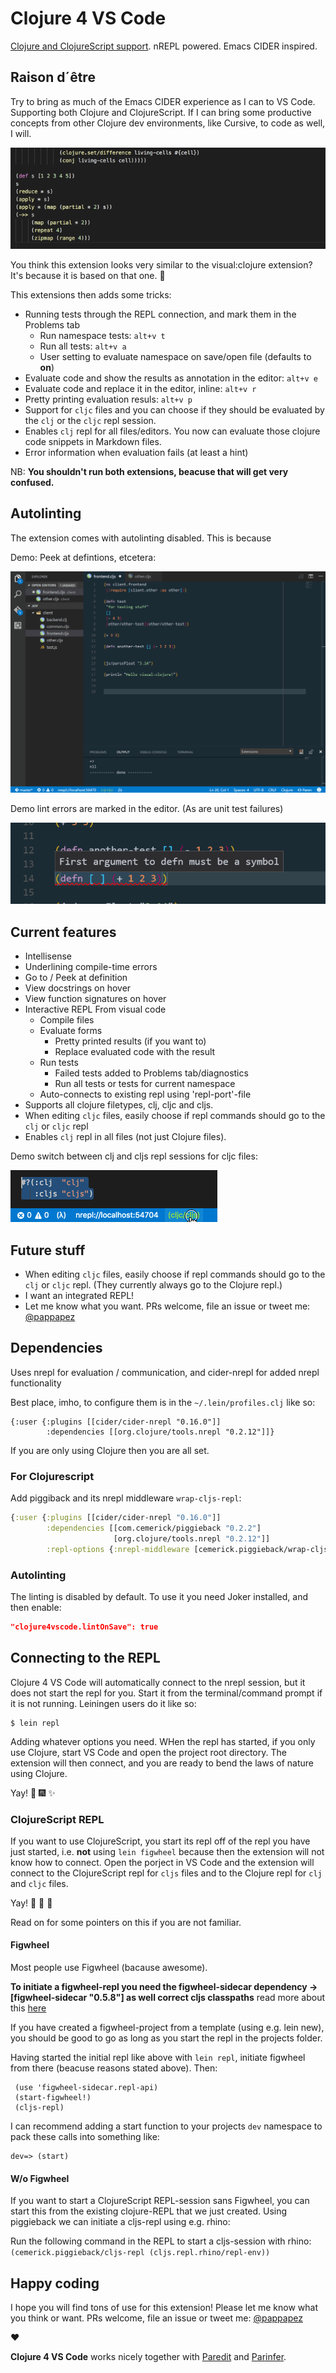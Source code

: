 # Clojure 4 VS Code

[Clojure and ClojureScript support](https://marketplace.visualstudio.com/items?itemName=cospaia.clojure4vscode). nREPL powered. Emacs CIDER inspired.

## Raison d´être

Try to bring as much of the Emacs CIDER experience as I can to VS Code. Supporting both Clojure and ClojureScript. If I can bring some productive concepts from other Clojure dev environments, like Cursive, to code as well, I will.

![Annotate clojure code evaluation!](assets/howto/evaluate.gif)

You think this extension looks very similar to the visual:clojure extension? It's because it is based on that one. 🤠

This extensions then adds some tricks:
- Running tests through the REPL connection, and mark them in the Problems tab
    - Run namespace tests: `alt+v t`
    - Run all tests: `alt+v a`
    - User setting to evaluate namespace on save/open file (defaults to **on**)
- Evaluate code and show the results as annotation in the editor: `alt+v e`
- Evaluate code and replace it in the editor, inline: `alt+v r`
- Pretty printing evaluation resuls: `alt+v p`
- Support for `cljc` files and you can choose if they should be evaluated by the `clj` or the `cljc` repl session.
- Enables `clj` repl for all files/editors. You now can evaluate those clojure code snippets in Markdown files.
- Error information when evaluation fails (at least a hint)

NB: **You shouldn't run both extensions, beacuse that will get very confused.**

## Autolinting

The extension comes with autolinting disabled. This is because

Demo: Peek at defintions, etcetera:

![Features](/assets/howto/features.gif)

Demo lint errors are marked in the editor. (As are unit test failures)

![underline error](/assets/howto/error.png)

## Current features
* Intellisense
* Underlining compile-time errors
* Go to / Peek at definition
* View docstrings on hover
* View function signatures on hover
* Interactive REPL From visual code
  * Compile files
  * Evaluate forms
    * Pretty printed results (if you want to)
    * Replace evaluated code with the result
  * Run tests
    * Failed tests added to Problems tab/diagnostics
    * Run all tests or tests for current namespace
  * Auto-connects to existing repl using 'repl-port'-file
* Supports all clojure filetypes, clj, cljc and cljs.
 * When editing `cljc` files, easily choose if repl commands should go to the `clj` or `cljc` repl
* Enables `clj` repl in all files (not just Clojure files).

Demo switch between clj and cljs repl sessions for cljc files:

![CLJC repl switching](/assets/howto/cljc-clj-cljs.gif)

## Future stuff
* When editing `cljc` files, easily choose if repl commands should go to the `clj` or `cljc` repl. (They currently always go to the Clojure repl.)
* I want an integrated REPL!
* Let me know what you want. PRs welcome, file an issue or tweet me: [@pappapez](https://twitter.com/pappapez)

## Dependencies

Uses nrepl for evaluation / communication, and cider-nrepl for added nrepl functionality

Best place, imho, to configure them is in the `~/.lein/profiles.clj` like so:

```
{:user {:plugins [[cider/cider-nrepl "0.16.0"]]
        :dependencies [[org.clojure/tools.nrepl "0.2.12"]]}
```

If you are only using Clojure then you are all set.

### For Clojurescript

Add piggiback and its nrepl middleware `wrap-cljs-repl`:

```clojure
{:user {:plugins [[cider/cider-nrepl "0.16.0"]]
        :dependencies [[com.cemerick/piggieback "0.2.2"]
                       [org.clojure/tools.nrepl "0.2.12"]]
        :repl-options {:nrepl-middleware [cemerick.piggieback/wrap-cljs-repl]}}}
```

### Autolinting

The linting is disabled by default. To use it you need Joker installed, and then enable:

```json
"clojure4vscode.lintOnSave": true
```

## Connecting to the REPL

Clojure 4 VS Code will automatically connect to the nrepl session, but it does not start the repl for you. Start it from the terminal/command prompt if it is not running. Leiningen users do it like so:

```
$ lein repl
```

Adding whatever options you need. WHen the repl has started, if you only use Clojure, start VS Code and open the project root directory. The extension will then connect, and you are ready to bend the laws of nature using Clojure.

Yay! 🍾 🎆 ✨

### ClojureScript REPL

If you want to use ClojureScript, you start its repl off of the repl you have just started, i.e. **not** using `lein figwheel` because then the extension will not know how to connect. Open the porject in VS Code and the extension will connect to the ClojureScript repl for `cljs` files and to the Clojure repl for `clj` and `cljc` files.

Yay! 🥂 🤘 🍻

Read on for some pointers on this if you are not familiar.

#### Figwheel

Most people use Figwheel (bacause awesome).

**To initiate a figwheel-repl you need the figwheel-sidecar dependency -> [figwheel-sidecar "0.5.8"] as well correct cljs classpaths**
read more about this [here](https://github.com/bhauman/lein-figwheel/wiki/Using-the-Figwheel-REPL-within-NRepl)

If you have created a figwheel-project from a template (using e.g. lein new), you should be good to go as long as you start the repl in the projects folder.

Having started the initial repl like above with ```lein repl```, initiate figwheel from there (beacuse reasons stated above). Then:

```
 (use 'figwheel-sidecar.repl-api)
 (start-figwheel!)
 (cljs-repl)
```

I can recommend adding a start function to your projects `dev` namespace to pack these calls into something like:

```
dev=> (start)
```

#### W/o Figwheel

If you want to start a ClojureScript REPL-session sans Figwheel, you can start this from the existing clojure-REPL that we just created.
Using piggieback we can initiate a cljs-repl using e.g. rhino:

Run the following command in the REPL to start a cljs-session with rhino: ```(cemerick.piggieback/cljs-repl (cljs.repl.rhino/repl-env))```

## Happy coding

I hope you will find tons of use for this extension! Please let me know what you think or want. PRs welcome, file an issue or tweet me: [@pappapez](https://twitter.com/pappapez)

❤️

**Clojure 4 VS Code** works nicely together with [Paredit](https://marketplace.visualstudio.com/items?itemName=clptn.code-paredit) and [Parinfer](https://marketplace.visualstudio.com/items?itemName=shaunlebron.vscode-parinfer).